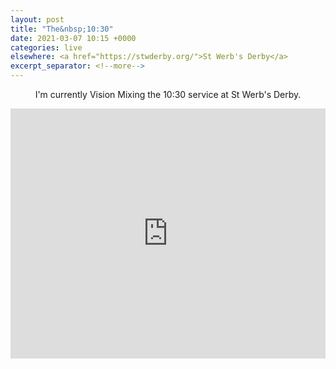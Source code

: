 ```yaml
---
layout: post
title: "The&nbsp;10:30"
date: 2021-03-07 10:15 +0000
categories: live
elsewhere: <a href="https://stwderby.org/">St Werb's Derby</a>
excerpt_separator: <!--more-->
---
```

<p style="text-align: center;">I'm currently Vision Mixing the 10:30 service at St Werb's Derby.</p>

<iframe width="100%" height="400em" src="https://www.youtube.com/embed/gTFCpD41Wq0" frameborder="0" allow="accelerometer; autoplay; clipboard-write; encrypted-media; gyroscope; picture-in-picture" allowfullscreen></iframe>

<!--more-->
